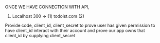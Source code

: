 ONCE WE HAVE CONNECTION WITH API,
1. Localhost 300 -> (1) todoist.com (2)

Provide code, client_id, client_secret to prove user has given permission to have client_id interact with their account and prove our app owns that client_id by supplying client_secret